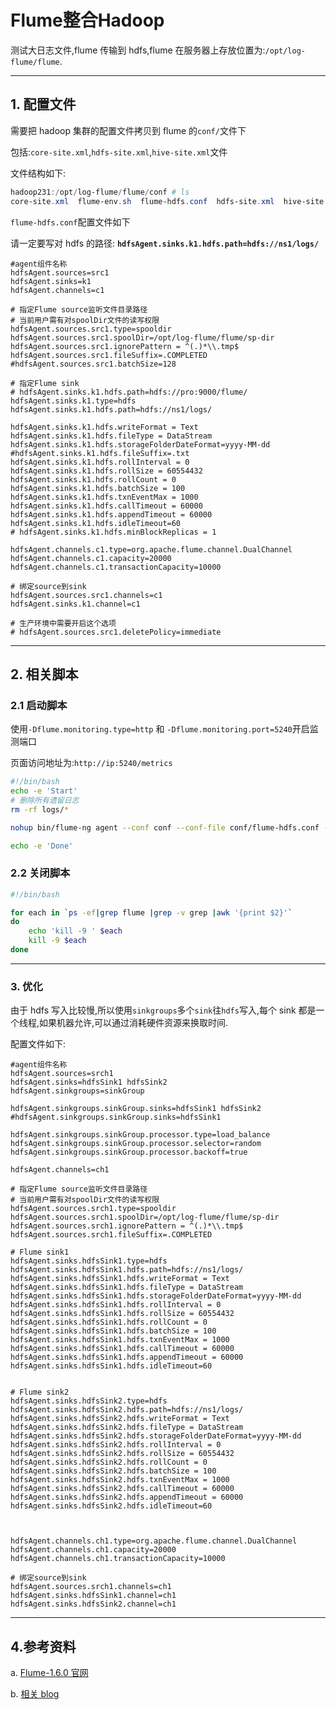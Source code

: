 # Flume整合Hadoop

测试大日志文件,flume 传输到 hdfs,flume 在服务器上存放位置为:`/opt/log-flume/flume`.

---

## 1. 配置文件

需要把 hadoop 集群的配置文件拷贝到 flume 的`conf/`文件下

包括:`core-site.xml`,`hdfs-site.xml`,`hive-site.xml`文件

文件结构如下:

```powershell
hadoop231:/opt/log-flume/flume/conf # ls
core-site.xml  flume-env.sh  flume-hdfs.conf  hdfs-site.xml  hive-site.xml  log4j.properties
```

`flume-hdfs.conf`配置文件如下

请一定要写对 hdfs 的路径: **`hdfsAgent.sinks.k1.hdfs.path=hdfs://ns1/logs/`**

```properties
#agent组件名称
hdfsAgent.sources=src1
hdfsAgent.sinks=k1
hdfsAgent.channels=c1

# 指定Flume source监听文件目录路径
# 当前用户需有对spoolDir文件的读写权限
hdfsAgent.sources.src1.type=spooldir
hdfsAgent.sources.src1.spoolDir=/opt/log-flume/flume/sp-dir
hdfsAgent.sources.src1.ignorePattern = ^(.)*\\.tmp$
hdfsAgent.sources.src1.fileSuffix=.COMPLETED
#hdfsAgent.sources.src1.batchSize=128

# 指定Flume sink
# hdfsAgent.sinks.k1.hdfs.path=hdfs://pro:9000/flume/
hdfsAgent.sinks.k1.type=hdfs
hdfsAgent.sinks.k1.hdfs.path=hdfs://ns1/logs/

hdfsAgent.sinks.k1.hdfs.writeFormat = Text
hdfsAgent.sinks.k1.hdfs.fileType = DataStream
hdfsAgent.sinks.k1.hdfs.storageFolderDateFormat=yyyy-MM-dd
#hdfsAgent.sinks.k1.hdfs.fileSuffix=.txt
hdfsAgent.sinks.k1.hdfs.rollInterval = 0
hdfsAgent.sinks.k1.hdfs.rollSize = 60554432
hdfsAgent.sinks.k1.hdfs.rollCount = 0
hdfsAgent.sinks.k1.hdfs.batchSize = 100
hdfsAgent.sinks.k1.hdfs.txnEventMax = 1000
hdfsAgent.sinks.k1.hdfs.callTimeout = 60000
hdfsAgent.sinks.k1.hdfs.appendTimeout = 60000
hdfsAgent.sinks.k1.hdfs.idleTimeout=60
# hdfsAgent.sinks.k1.hdfs.minBlockReplicas = 1

hdfsAgent.channels.c1.type=org.apache.flume.channel.DualChannel
hdfsAgent.channels.c1.capacity=20000
hdfsAgent.channels.c1.transactionCapacity=10000

# 绑定source到sink
hdfsAgent.sources.src1.channels=c1
hdfsAgent.sinks.k1.channel=c1

# 生产环境中需要开启这个选项
# hdfsAgent.sources.src1.deletePolicy=immediate
```

---

## 2. 相关脚本

### 2.1 启动脚本

使用`-Dflume.monitoring.type=http` 和 `-Dflume.monitoring.port=5240`开启监测端口

页面访问地址为:`http://ip:5240/metrics`

```sh
#!/bin/bash
echo -e 'Start'
# 删除所有遗留日志
rm -rf logs/*

nohup bin/flume-ng agent --conf conf --conf-file conf/flume-hdfs.conf --name hdfsAgent -Dflume.monitoring.type=http -Dflume.monitoring.port=5240 >/dev/null 2>&1 &

echo -e 'Done'
```

### 2.2 关闭脚本

```sh
#!/bin/bash

for each in `ps -ef|grep flume |grep -v grep |awk '{print $2}'`
do
	echo 'kill -9 ' $each
	kill -9 $each
done
```

---

### 3. 优化

由于 hdfs 写入比较慢,所以使用`sinkgroups`多个`sink`往`hdfs`写入,每个 sink 都是一个线程,如果机器允许,可以通过消耗硬件资源来换取时间.

配置文件如下:

```properties
#agent组件名称
hdfsAgent.sources=srch1
hdfsAgent.sinks=hdfsSink1 hdfsSink2
hdfsAgent.sinkgroups=sinkGroup

hdfsAgent.sinkgroups.sinkGroup.sinks=hdfsSink1 hdfsSink2
#hdfsAgent.sinkgroups.sinkGroup.sinks=hdfsSink1

hdfsAgent.sinkgroups.sinkGroup.processor.type=load_balance
hdfsAgent.sinkgroups.sinkGroup.processor.selector=random
hdfsAgent.sinkgroups.sinkGroup.processor.backoff=true

hdfsAgent.channels=ch1

# 指定Flume source监听文件目录路径
# 当前用户需有对spoolDir文件的读写权限
hdfsAgent.sources.srch1.type=spooldir
hdfsAgent.sources.srch1.spoolDir=/opt/log-flume/flume/sp-dir
hdfsAgent.sources.srch1.ignorePattern = ^(.)*\\.tmp$
hdfsAgent.sources.srch1.fileSuffix=.COMPLETED

# Flume sink1
hdfsAgent.sinks.hdfsSink1.type=hdfs
hdfsAgent.sinks.hdfsSink1.hdfs.path=hdfs://ns1/logs/
hdfsAgent.sinks.hdfsSink1.hdfs.writeFormat = Text
hdfsAgent.sinks.hdfsSink1.hdfs.fileType = DataStream
hdfsAgent.sinks.hdfsSink1.hdfs.storageFolderDateFormat=yyyy-MM-dd
hdfsAgent.sinks.hdfsSink1.hdfs.rollInterval = 0
hdfsAgent.sinks.hdfsSink1.hdfs.rollSize = 60554432
hdfsAgent.sinks.hdfsSink1.hdfs.rollCount = 0
hdfsAgent.sinks.hdfsSink1.hdfs.batchSize = 100
hdfsAgent.sinks.hdfsSink1.hdfs.txnEventMax = 1000
hdfsAgent.sinks.hdfsSink1.hdfs.callTimeout = 60000
hdfsAgent.sinks.hdfsSink1.hdfs.appendTimeout = 60000
hdfsAgent.sinks.hdfsSink1.hdfs.idleTimeout=60


# Flume sink2
hdfsAgent.sinks.hdfsSink2.type=hdfs
hdfsAgent.sinks.hdfsSink2.hdfs.path=hdfs://ns1/logs/
hdfsAgent.sinks.hdfsSink2.hdfs.writeFormat = Text
hdfsAgent.sinks.hdfsSink2.hdfs.fileType = DataStream
hdfsAgent.sinks.hdfsSink2.hdfs.storageFolderDateFormat=yyyy-MM-dd
hdfsAgent.sinks.hdfsSink2.hdfs.rollInterval = 0
hdfsAgent.sinks.hdfsSink2.hdfs.rollSize = 60554432
hdfsAgent.sinks.hdfsSink2.hdfs.rollCount = 0
hdfsAgent.sinks.hdfsSink2.hdfs.batchSize = 100
hdfsAgent.sinks.hdfsSink2.hdfs.txnEventMax = 1000
hdfsAgent.sinks.hdfsSink2.hdfs.callTimeout = 60000
hdfsAgent.sinks.hdfsSink2.hdfs.appendTimeout = 60000
hdfsAgent.sinks.hdfsSink2.hdfs.idleTimeout=60



hdfsAgent.channels.ch1.type=org.apache.flume.channel.DualChannel
hdfsAgent.channels.ch1.capacity=20000
hdfsAgent.channels.ch1.transactionCapacity=10000

# 绑定source到sink
hdfsAgent.sources.srch1.channels=ch1
hdfsAgent.sinks.hdfsSink1.channel=ch1
hdfsAgent.sinks.hdfsSink2.channel=ch1
```

---

## 4.参考资料

a. [Flume-1.6.0 官网](http://flume.apache.org/releases/content/1.6.0/FlumeUserGuide.html)

b. [相关 blog](http://www.aboutyun.com/thread-9170-1-1.html)
